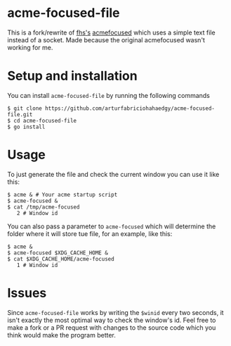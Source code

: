 # acme-focused-file
This is a fork/rewrite of [fhs's](https://github.com/fhs) [acmefocused](https://github.com/fhs/acme-lsp/tree/master/cmd/acmefocused) which uses a simple text file instead of a socket. Made because the original acmefocused wasn't working for me.

# Setup and installation
You can install `acme-focused-file` by running the following commands

``` shell
$ git clone https://github.com/arturfabriciohahaedgy/acme-focused-file.git
$ cd acme-focused-file
$ go install
```
# Usage
To just generate the file and check the current window you can use it like this:

``` shell
$ acme & # Your acme startup script
$ acme-focused &
$ cat /tmp/acme-focused
   2 # Window id
```

You can also pass a parameter to `acme-focused` which will determine the folder where it will store tue file, for an example, like this:

``` shell
$ acme &
$ acme-focused $XDG_CACHE_HOME &
$ cat $XDG_CACHE_HOME/acme-focused
   1 # Window id
```

# Issues
Since `acme-focused-file` works by writing the `$winid` every two seconds, it isn't exactly the most optimal way to check the window's id. Feel free to make a fork or a PR request with changes to the source code which you think would make the program better.
